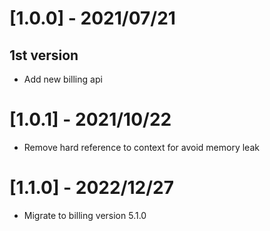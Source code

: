 # [1.0.0] - 2021/07/21
## 1st version
- Add new billing api
# [1.0.1] - 2021/10/22
- Remove hard reference to context for avoid memory leak
# [1.1.0] - 2022/12/27
- Migrate to billing version 5.1.0
